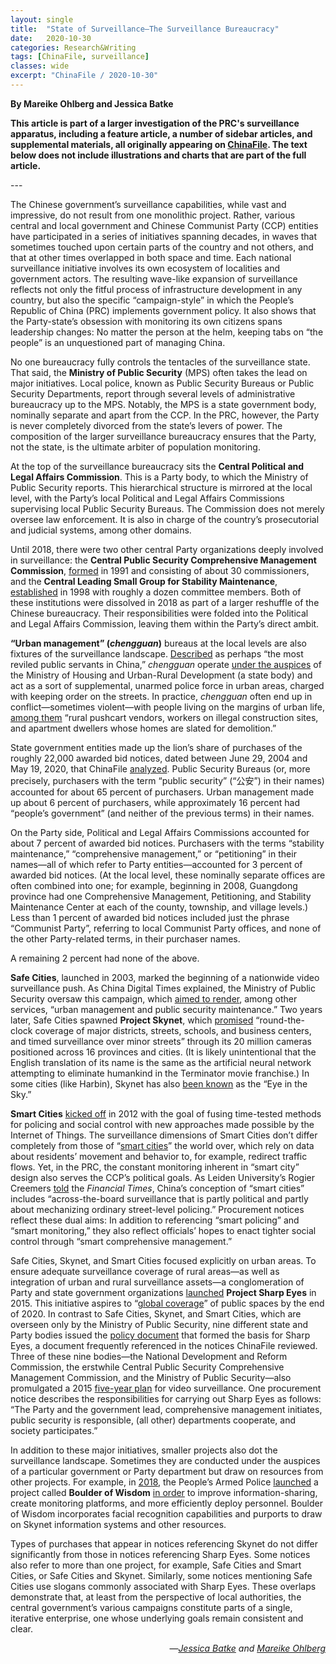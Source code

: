 ```yaml
---
layout: single
title:  "State of Surveillance—The Surveillance Bureaucracy"
date:   2020-10-30
categories: Research&Writing
tags: [ChinaFile, surveillance]
classes: wide
excerpt: "ChinaFile / 2020-10-30"
---
```

**By Mareike Ohlberg and Jessica Batke**


**This article is part of a larger investigation of the PRC's surveillance apparatus, including a feature article, a number of sidebar articles, and supplemental materials, all originally appearing on [ChinaFile](https://www.chinafile.com/state-surveillance-china). The text below does not include illustrations and charts that are part of the full article.**



--- <br>

<p class="dropcap">The Chinese government’s surveillance capabilities, while vast and impressive, do not result from one monolithic project. Rather, various central and local government and Chinese Communist Party (CCP) entities have participated in a series of initiatives spanning decades, in waves that sometimes touched upon certain parts of the country and not others, and that at other times overlapped in both space and time. Each national surveillance initiative involves its own ecosystem of localities and government actors. The resulting wave-like expansion of surveillance reflects not only the fitful process of infrastructure development in any country, but also the specific “campaign-style” in which the People’s Republic of China (PRC) implements government policy. It also shows that the Party-state’s obsession with monitoring its own citizens spans leadership changes: No matter the person at the helm, keeping tabs on “the people” is an unquestioned part of managing China.</p><p>No one bureaucracy fully controls the tentacles of the surveillance state. That said, the <strong>Ministry of Public Security</strong> (MPS) often takes the lead on major initiatives. Local police, known as Public Security Bureaus or Public Security Departments, report through several levels of administrative bureaucracy up to the MPS. Notably, the MPS is a state government body, nominally separate and apart from the CCP. In the PRC, however, the Party is never completely divorced from the state’s levers of power. The composition of the larger surveillance bureaucracy ensures that the Party, not the state, is the ultimate arbiter of population monitoring.</p><p>At the top of the surveillance bureaucracy sits the <strong>Central Political and Legal Affairs Commission</strong>. This is a Party body, to which the Ministry of Public Security reports. This hierarchical structure is mirrored at the local level, with the Party’s local Political and Legal Affairs Commissions supervising local Public Security Bureaus. The Commission does not merely oversee law enforcement. It is also in charge of the country’s prosecutorial and judicial systems, among other domains.</p><p>Until 2018, there were two other central Party organizations deeply involved in surveillance: the <strong>Central Public Security Comprehensive Management Commission</strong>, <a href="http://news.sina.com.cn/c/2001-09-25/365090.html" target="_blank">formed</a> in 1991 and consisting of about 30 commissioners, and the <strong>Central Leading Small Group for Stability Maintenance</strong>, <a href="http://dingxi.gsjgbz.gov.cn/dx_dxal/202003/t20200304_174237.html" target="_blank">established</a> in 1998 with roughly a dozen committee members. Both of these institutions were dissolved in 2018 as part of a larger reshuffle of the Chinese bureaucracy. Their responsibilities were folded into the Political and Legal Affairs Commission, leaving them within the Party’s direct ambit.</p><p><strong>“Urban management” (<em>chengguan</em>)</strong> bureaus at the local levels are also fixtures of the surveillance landscape. <a href="https://www.nytimes.com/2016/09/30/world/asia/china-nanjing-chengguan.html" target="_blank">Described</a> as perhaps “the most reviled public servants in China,” <em>chengguan</em> operate <a href="http://www.mohurd.gov.cn/csgljd/index.html" target="_blank">under the auspices</a> of the Ministry of Housing and Urban-Rural Development (a state body) and act as a sort of supplemental, unarmed police force in urban areas, charged with keeping order on the streets. In practice, <em>chengguan</em> often end up in conflict—sometimes violent—with people living on the margins of urban life, <a href="https://www.theatlantic.com/china/archive/2013/07/meet-the-chengguan-chinas-violent-hated-local-cops/277975/" target="_blank">among them</a> “rural pushcart vendors, workers on illegal construction sites, and apartment dwellers whose homes are slated for demolition.”</p><p>State government entities made up the lion’s share of purchases of the roughly 22,000 awarded bid notices, dated between June 29, 2004 and May 19, 2020, that ChinaFile <a href="https://www.chinafile.com/node/52616" target="_blank">analyzed</a>. Public Security Bureaus (or, more precisely, purchasers with the term “public security” (“公安”) in their names) accounted for about 65 percent of purchasers. Urban management made up about 6 percent of purchasers, while approximately 16 percent had “people’s government” (and neither of the previous terms) in their names.</p><p>On the Party side, Political and Legal Affairs Commissions accounted for about 7 percent of awarded bid notices. Purchasers with the terms “stability maintenance,” “comprehensive management,” or “petitioning” in their names—all of which refer to Party entities—accounted for 3 percent of awarded bid notices. (At the local level, these nominally separate offices are often combined into one; for example, beginning in 2008, Guangdong province had one Comprehensive Management, Petitioning, and Stability Maintenance Center at each of the county, township, and village levels.) Less than 1 percent of awarded bid notices included just the phrase “Communist Party”, referring to local Communist Party offices, and none of the other Party-related terms, in their purchaser names.</p><p>A remaining 2 percent had none of the above.</p><p><strong>Safe Cities</strong>, launched in 2003, marked the beginning of a nationwide video surveillance push. As China Digital Times explained, the Ministry of Public Security oversaw this campaign, which <a href="https://chinadigitaltimes.net/2019/09/sharper-eyes-surveilling-the-surveillers-part-1/" target="_blank">aimed to render</a>, among other services, “urban management and public security maintenance.” Two years later, Safe Cities spawned <strong>Project Skynet</strong>, which <a href="https://chinadigitaltimes.net/2019/09/sharper-eyes-surveilling-the-surveillers-part-1/" target="_blank">promised</a> “round-the-clock coverage of major districts, streets, schools, and business centers, and timed surveillance over minor streets” through its 20 million cameras positioned across 16 provinces and cities. (It is likely unintentional that the English translation of its name is the same as the artificial neural network attempting to eliminate humankind in the Terminator movie franchise.) In some cities (like Harbin), Skynet has also <a href="http://www.chinadaily.com.cn/dfpd/hlj/2012-08/23/content_15701216.htm" target="_blank">been known</a> as the “Eye in the Sky.”</p><p><strong>Smart Cities</strong> <a href="http://www.gov.cn/zwgk/2012-12/05/content_2282674.htm" target="_blank">kicked off</a> in 2012 with the goal of fusing time-tested methods for policing and social control with new approaches made possible by the Internet of Things. The surveillance dimensions of Smart Cities don’t differ completely from those of “<a href="https://www.eff.org/deeplinks/2020/03/unchecked-smart-cities-are-surveillance-cities-what-we-need-are-smart-enough" target="_blank">smart cities</a>” the world over, which rely on data about residents’ movement and behavior to, for example, redirect traffic flows. Yet, in the PRC, the constant monitoring inherent in “smart city” design also serves the CCP’s political goals. As Leiden University’s Rogier Creemers <a href="https://www.ft.com/content/46bc137a-5d27-11e9-840c-530737425559" target="_blank">told</a> the <em>Financial Times</em>, China’s conception of “smart cities” includes “across-the-board surveillance that is partly political and partly about mechanizing ordinary street-level policing.” Procurement notices reflect these dual aims: In addition to referencing “smart policing” and “smart monitoring,” they also reflect officials’ hopes to enact tighter social control through “smart comprehensive management.”</p><p>Safe Cities, Skynet, and Smart Cities focused explicitly on urban areas. To ensure adequate surveillance coverage of rural areas—as well as integration of urban and rural surveillance assets—a conglomeration of Party and state government organizations <a href="https://chinadigitaltimes.net/2019/09/sharper-eyes-surveilling-the-surveillers-part-1/" target="_blank">launched</a> <strong>Project Sharp Eyes</strong> in 2015. This initiative aspires to “<a href="http://web.archive.org/web/20160616221428/https://www.ndrc.gov.cn/zcfb/zcfbtz/201505/t20150513_691578.html" target="_blank">global coverage</a>” of public spaces by the end of 2020. In contrast to Safe Cities, Skynet, and Smart Cities, which are overseen only by the Ministry of Public Security, nine different state and Party bodies issued the <a href="http://web.archive.org/web/20160616221428/https://www.ndrc.gov.cn/zcfb/zcfbtz/201505/t20150513_691578.html" target="_blank">policy document</a> that formed the basis for Sharp Eyes, a document frequently referenced in the notices ChinaFile reviewed. Three of these nine bodies—the National Development and Reform Commission, the erstwhile Central Public Security Comprehensive Management Commission, and the Ministry of Public Security—also promulgated a 2015 <a href="http://www.gzpeace.gov.cn/info/1403/27255.htm" target="_blank">five-year plan</a> for video surveillance. One procurement notice describes the responsibilities for carrying out Sharp Eyes as follows: “The Party and the government lead, comprehensive management initiates, public security is responsible, (all other) departments cooperate, and society participates.”</p><p>In addition to these major initiatives, smaller projects also dot the surveillance landscape. Sometimes they are conducted under the auspices of a particular government or Party department but draw on resources from other projects. For example, in <a href="https://web.archive.org/web/20200301235502/http:/www.81.cn/jfjbmap/content/2018-03/19/content_201905.htm" target="_blank">2018</a>, the People’s Armed Police <a href="http://www.wanyuan.gov.cn/leader/info/4361.html" target="_blank">launched</a> a project called <strong>Boulder of Wisdom</strong> <a href="https://mil.news.sina.com.cn/2020-03-31/doc-iimxyqwa4183491.shtml" target="_blank">in order</a> to improve information-sharing, create monitoring platforms, and more efficiently deploy personnel. Boulder of Wisdom incorporates facial recognition capabilities and purports to draw on Skynet information systems and other resources.</p><p>Types of purchases that appear in notices referencing Skynet do not differ significantly from those in notices referencing Sharp Eyes. Some notices also refer to more than one project, for example, Safe Cities and Smart Cities, or Safe Cities and Skynet. Similarly, some notices mentioning Safe Cities use slogans commonly associated with Sharp Eyes. These overlaps demonstrate that, at least from the perspective of local authorities, the central government’s various campaigns constitute parts of a single, iterative enterprise, one whose underlying goals remain consistent and clear.</p><p align="right">—<em><a href="https://www.chinafile.com/contributors/jessica-batke" target="_blank">Jessica Batke</a> and <a href="https://www.chinafile.com/contributors/mareike-ohlberg" target="_blank">Mareike Ohlberg</a></em></p>
